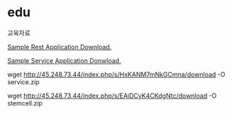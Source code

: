 # edu
교육자료

[Sample Rest Application Download.](http://45.248.73.44/index.php/s/g9YPbTo74EJWaaL/download)

[Sample Service Application Donwload.](http://45.248.73.44/index.php/s/tGR9bx65tpMQSir/download)

wget http://45.248.73.44/index.php/s/HxKANM7mNkGCmna/download -O service.zip

wget http://45.248.73.44/index.php/s/EAjDCyK4CKdgNtc/download -O stemcell.zip
